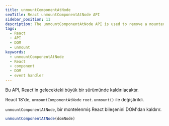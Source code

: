 ```yaml
---
title: unmountComponentAtNode
seoTitle: React unmountComponentAtNode API
sidebar_position: 11
description: The unmountComponentAtNode API is used to remove a mounted React component from the DOM, cleaning up event handlers and state. This feature has been deprecated in React 18.
tags: 
  - React
  - API
  - DOM
  - unmount
keywords: 
  - unmountComponentAtNode
  - React
  - component
  - DOM
  - event handler
---
```

Bu API, React'in gelecekteki büyük bir sürümünde kaldırılacaktır.

React 18'de, `unmountComponentAtNode` `root.unmount()` ile değiştirildi.





`unmountComponentAtNode`, bir montelenmiş React bileşenini DOM'dan kaldırır.

```js
unmountComponentAtNode(domNode)
```